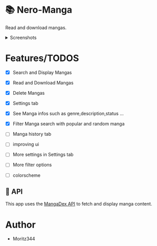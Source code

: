 # 📚 Nero-Manga
Read and download mangas.


</details>
<details>
<summary>Screenshots</summary>

![app_3](https://github.com/user-attachments/assets/4d9d0452-942a-408a-823c-dbaa47aa99bb)

![app_4](https://github.com/user-attachments/assets/d10148ab-b91f-4801-9105-3b7114ab07c8)


</details>

# Features/TODOS
- [x] Search and Display Mangas
- [x] Read and Download Mangas
- [x] Delete Mangas
- [x] Settings tab
- [x] See Manga infos such as genre,description,status ...
- [x] Filter Manga search with popular and random manga
- [ ] Manga history tab 
- [ ] improving ui
- [ ] More settings in Settings tab
- [ ] More filter options
- [ ] colorscheme


## 🔌 API

This app uses the [MangaDex API](https://api.mangadex.org) to fetch and display manga content.



# Author
- Moritz344
